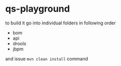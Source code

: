 # qs-playground

to build it go into individual folders in following order

* bom
* api
* drools
* jbpm

and issue `mvn clean install` command
